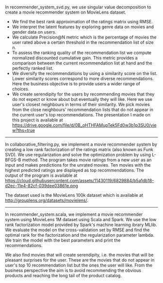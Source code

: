 In recommender_system_svd.py, we use singular value decomposition to create a movie recommender system on MovieLens dataset.
- We find the best rank approximation of the ratings matrix using RMSE. 
- We interpret the latent features by exploring genre data on movies and gender data on users. 
- We calculate Precision@N metric which is the percentage of movies the user rated above a certain threshold in the recommendation list of size n. 
- To assess the ranking quality of the recommendation list we compute normalized discounted cumulative gain. This metric provides a comparison between the current recommendation list at hand and the perfectly ranked list. 
- We diversify the recommendations by using a similarity score on the list. Lower similarity scores correspond to more diverse recommendations. Here the business objective is to provide users a wider range of choices. 
- We create serendipity for the users by recommending movies that they do not expect or know about but eventually they will like. Here we use user's closest neighbours in terms of their similarity. We pick movies from the close neighbours' recommendation lists that do not appear in the current user's top recommendations.
The presentation I made on this project is available at https://drive.google.com/file/d/0B_oHTHFAMupTek5Fd0w3b1p3SU0/view?ths=true

***********************************************************
In collaborative_filtering.py, we implement a movie recommender system by creating a low rank factorization 
of the ratings matrix (also known as Funk SVD). We use regularization and solve the optimization problem 
by using L-BFGS-B method. 
The program takes movie ratings from a new user as an input and makes predictions for the unrated movies. 
Ten movies with the highest predicted ratings are displayed as top recommendations. The output of the program is 
available at https://cloud.githubusercontent.com/assets/11430119/6829884/b5a1db18-d2ec-11e4-82cf-039dee03861e.png

The dataset used is the MovieLens 100k dataset which is available at http://grouplens.org/datasets/movielens/.

************************************************************ 

In recommender_system.scala, we implement a movie recommender system using MovieLens 1M dataset using Scala and Spark.
We use the low rank factorization model provided by Spark's machine learning ibrary MLlib. We evaluate the model on the cross-validation set by RMSE and find the optimal rank for the factorization and the regularization parameter
lambda. We train the model with the best parameters and print the recommendations.

We also find movies that will create serendipity, i.e. the movies that will be pleasant surprises for the user. 
These are the movies that do not appear in user's top 10 recommendation list but the ones the user will like.
From the business perspective the aim is to avoid recommending the obvious products and reaching the long tail 
of the product catalog.

